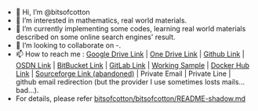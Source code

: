 - 👋 Hi, I’m @bitsofcotton
- 👀 I’m interested in mathematics, real world materials.
- 🌱 I’m currently implementing some codes, learning real world materials described on some online search engines' result.
- 💞️ I’m looking to collaborate on -.
- 📫 How to reach me : [Google Drive Link](https://drive.google.com/drive/folders/1B71X1BMttL6yyi76REeOTNRrpopO8EAR?usp=sharing) | [One Drive Link](https://1drv.ms/u/s!AnqkwcwMjB_PaDIfXya_M3-aLXw?e=qzfKcU) | [Github Link](https://github.com/bitsofcotton) | [OSDN Link](https://osdn.net/users/bitsofcotton/) | [BitBucket Link](https://bitbucket.org/bitsofcotton/) | [GitLab Link](https://gitlab.com/bitsofcotton) | [Working Sample](https://konbu.azurewebsites.net/) | [Docker Hub Link](https://hub.docker.com/u/bitsofcotton/) | [Sourceforge Link (abandoned)](https://sourceforge.net/u/bitsofcotton/) | Private Email | Private Line | github email redirection (but the provider I use sometimes losts mails... bad...).
- For details, please refer [bitsofcotton/bitsofcotton/README-shadow.md](https://github.com/bitsofcotton/bitsofcotton)
